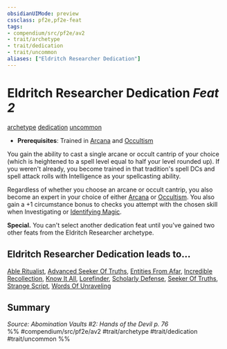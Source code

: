 ```yaml
---
obsidianUIMode: preview
cssclass: pf2e,pf2e-feat
tags:
- compendium/src/pf2e/av2
- trait/archetype
- trait/dedication
- trait/uncommon
aliases: ["Eldritch Researcher Dedication"]
---
```

# Eldritch Researcher Dedication  *Feat 2*  
[archetype](../../Rules/traits/archetype.md)  [dedication](../../Rules/traits/dedication.md)  [uncommon](../../Rules/traits/uncommon.md)  

- **Prerequisites**: Trained in [Arcana](../skills.md#Arcana) and [Occultism](../skills.md#Occultism)

You gain the ability to cast a single arcane or occult cantrip of your choice (which is heightened to a spell level equal to half your level rounded up). If you weren't already, you become trained in that tradition's spell DCs and spell attack rolls with Intelligence as your spellcasting ability.

Regardless of whether you choose an arcane or occult cantrip, you also become an expert in your choice of either [Arcana](../skills.md#Arcana) or [Occultism](../skills.md#Occultism). You also gain a +1 circumstance bonus to checks you attempt with the chosen skill when Investigating or [Identifying Magic](../../Rules/actions/identify-magic.md).

**Special.** You can't select another dedication feat until you've gained two other feats from the Eldritch Researcher archetype.

## Eldritch Researcher Dedication leads to...

[Able Ritualist](able-ritualist-av2.md), [Advanced Seeker Of Truths](advanced-seeker-of-truths-av2.md), [Entities From Afar](entities-from-afar-av2.md), [Incredible Recollection](incredible-recollection-av2.md), [Know It All](know-it-all-av2.md), [Lorefinder](lorefinder-av2.md), [Scholarly Defense](scholarly-defense-av2.md), [Seeker Of Truths](seeker-of-truths-av2.md), [Strange Script](strange-script-av2.md), [Words Of Unraveling](words-of-unraveling-av2.md)

## Summary

*Source: Abomination Vaults #2: Hands of the Devil p. 76*  
%% #compendium/src/pf2e/av2 #trait/archetype #trait/dedication #trait/uncommon %%